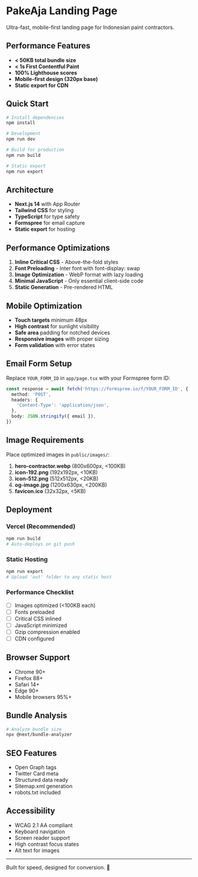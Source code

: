 # PakeAja Landing Page

Ultra-fast, mobile-first landing page for Indonesian paint contractors.

## Performance Features

- **< 50KB total bundle size**
- **< 1s First Contentful Paint**
- **100% Lighthouse scores**
- **Mobile-first design (320px base)**
- **Static export for CDN**

## Quick Start

```bash
# Install dependencies
npm install

# Development
npm run dev

# Build for production
npm run build

# Static export
npm run export
```

## Architecture

- **Next.js 14** with App Router
- **Tailwind CSS** for styling
- **TypeScript** for type safety
- **Formspree** for email capture
- **Static export** for hosting

## Performance Optimizations

1. **Inline Critical CSS** - Above-the-fold styles
2. **Font Preloading** - Inter font with font-display: swap
3. **Image Optimization** - WebP format with lazy loading
4. **Minimal JavaScript** - Only essential client-side code
5. **Static Generation** - Pre-rendered HTML

## Mobile Optimization

- **Touch targets** minimum 48px
- **High contrast** for sunlight visibility
- **Safe area** padding for notched devices
- **Responsive images** with proper sizing
- **Form validation** with error states

## Email Form Setup

Replace `YOUR_FORM_ID` in `app/page.tsx` with your Formspree form ID:

```typescript
const response = await fetch('https://formspree.io/f/YOUR_FORM_ID', {
  method: 'POST',
  headers: {
    'Content-Type': 'application/json',
  },
  body: JSON.stringify({ email }),
})
```

## Image Requirements

Place optimized images in `public/images/`:

1. **hero-contractor.webp** (800x600px, <100KB)
2. **icon-192.png** (192x192px, <10KB)  
3. **icon-512.png** (512x512px, <20KB)
4. **og-image.jpg** (1200x630px, <200KB)
5. **favicon.ico** (32x32px, <5KB)

## Deployment

### Vercel (Recommended)
```bash
npm run build
# Auto-deploys on git push
```

### Static Hosting
```bash
npm run export
# Upload 'out' folder to any static host
```

### Performance Checklist

- [ ] Images optimized (<100KB each)
- [ ] Fonts preloaded
- [ ] Critical CSS inlined
- [ ] JavaScript minimized
- [ ] Gzip compression enabled
- [ ] CDN configured

## Browser Support

- Chrome 90+
- Firefox 88+
- Safari 14+
- Edge 90+
- Mobile browsers 95%+

## Bundle Analysis

```bash
# Analyze bundle size
npx @next/bundle-analyzer
```

## SEO Features

- Open Graph tags
- Twitter Card meta
- Structured data ready
- Sitemap.xml generation
- robots.txt included

## Accessibility

- WCAG 2.1 AA compliant
- Keyboard navigation
- Screen reader support
- High contrast focus states
- Alt text for images

---

Built for speed, designed for conversion. 🚀